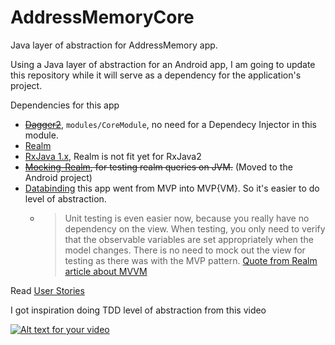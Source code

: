 # AddressMemoryCore
Java layer of abstraction for AddressMemory app.

Using a Java layer of abstraction for an Android app, I am going to update this repository while it will serve as a dependency for the application's project. 

Dependencies for this app
  * ~~[Dagger2](https://google.github.io/dagger/)~~, `modules/CoreModule`, no need for a Dependecy Injector in this module.
  * [Realm](https://realm.io/docs/java/latest/)
  * [RxJava 1.x](https://github.com/ReactiveX/RxJava), Realm is not fit yet for RxJava2
  * ~~[Mocking-Realm](https://github.com/juanmendez/Mocking-Realm/), for testing realm queries on JVM.~~ (Moved to the Android project)
  * [Databinding](https://developer.android.com/topic/libraries/data-binding/index.html) this app went from MVP into MVP{VM}. So it's easier to do level of abstraction.
    * > Unit testing is even easier now, because you really have no dependency on the view. When testing, you only need to verify that the observable variables are set appropriately when the model changes. There is no need to mock out the view for testing as there was with the MVP pattern. [Quote from Realm article about MVVM](>)

Read [User Stories](https://github.com/juanmendez/MapMemoryCore/wiki/User-Stories)

I got inspiration doing TDD level of abstraction from this video

[![Alt text for your video](https://img.youtube.com/vi/RLo6hs1uDLA/0.jpg)](http://www.youtube.com/watch?v=RLo6hs1uDLA)
